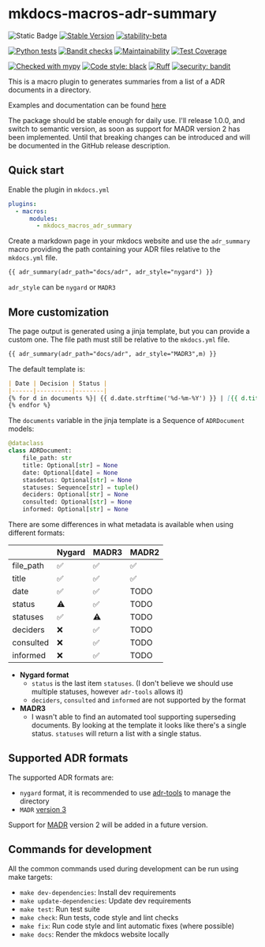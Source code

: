 # mkdocs-macros-adr-summary
![Static Badge](https://img.shields.io/badge/Python-3.8_%7C_3.9_%7C_3.10_%7C_3.11_%7C_3.12-blue?logo=python&logoColor=white)
[![Stable Version](https://img.shields.io/pypi/v/mkdocs-macros-adr-summary?color=blue)](https://pypi.org/project/mkdocs-macros-adr-summary/)
[![stability-beta](https://img.shields.io/badge/stability-beta-33bbff.svg)](https://github.com/mkenney/software-guides/blob/master/STABILITY-BADGES.md#beta)

[![Python tests](https://github.com/febus982/mkdocs-macros-adr-summary/actions/workflows/python-tests.yml/badge.svg?branch=main)](https://github.com/febus982/mkdocs-macros-adr-summary/actions/workflows/python-tests.yml)
[![Bandit checks](https://github.com/febus982/mkdocs-macros-adr-summary/actions/workflows/python-bandit.yml/badge.svg?branch=main)](https://github.com/febus982/mkdocs-macros-adr-summary/actions/workflows/python-bandit.yml)
[![Maintainability](https://api.codeclimate.com/v1/badges/5631f62f6dcd3a34d7ae/maintainability)](https://codeclimate.com/github/febus982/mkdocs-macros-adr-summary/maintainability)
[![Test Coverage](https://api.codeclimate.com/v1/badges/5631f62f6dcd3a34d7ae/test_coverage)](https://codeclimate.com/github/febus982/mkdocs-macros-adr-summary/test_coverage)

[![Checked with mypy](https://www.mypy-lang.org/static/mypy_badge.svg)](https://mypy-lang.org/)
[![Code style: black](https://img.shields.io/badge/code%20style-black-000000.svg)](https://github.com/psf/black)
[![Ruff](https://img.shields.io/endpoint?url=https://raw.githubusercontent.com/charliermarsh/ruff/main/assets/badge/v1.json)](https://github.com/charliermarsh/ruff)
[![security: bandit](https://img.shields.io/badge/security-bandit-yellow.svg)](https://github.com/PyCQA/bandit)

This is a macro plugin to generates summaries from a list of a ADR documents in a directory.

Examples and documentation can be found [here](https://febus982.github.io/mkdocs-macros-adr-summary)

The package should be stable enough for daily use. I'll release 1.0.0, and switch to semantic version,
as soon as support for MADR version 2 has been implemented. Until that breaking changes can be introduced
and will be documented in the GitHub release description.

## Quick start

Enable the plugin in `mkdocs.yml`

```yaml
plugins:
  - macros:
      modules:
        - mkdocs_macros_adr_summary
```

Create a markdown page in your mkdocs website and use the `adr_summary` macro providing
the path containing your ADR files relative to the `mkdocs.yml` file.

```markdown
{{ adr_summary(adr_path="docs/adr", adr_style="nygard") }}
```

`adr_style` can be `nygard` or `MADR3`

## More customization

The page output is generated using a jinja template, but you can provide a custom one. The file path
must still be relative to the `mkdocs.yml` file.

```markdown
{{ adr_summary(adr_path="docs/adr", adr_style="MADR3",m) }}
```

The default template is:

```markdown
| Date | Decision | Status |
|------|----------|--------|
{% for d in documents %}| {{ d.date.strftime('%d-%m-%Y') }} | [{{ d.title }}]({{ d.filename }}) | {{ d.status }}  |
{% endfor %}
```

The `documents` variable in the jinja template is a Sequence of `ADRDocument` models:

```python
@dataclass
class ADRDocument:
    file_path: str
    title: Optional[str] = None
    date: Optional[date] = None
    stasdetus: Optional[str] = None
    statuses: Sequence[str] = tuple()
    deciders: Optional[str] = None
    consulted: Optional[str] = None
    informed: Optional[str] = None
```

There are some differences in what metadata is available when using different formats:

|           | Nygard | MADR3 | MADR2 |
|-----------|--------|-------|-------|
| file_path | ✅︎     | ✅︎    | ✅︎    |
| title     | ✅︎     | ✅︎    | ✅︎    |
| date      | ✅︎     | ✅︎    | TODO  |
| status    | ⚠      | ✅︎    | TODO  |
| statuses  | ✅︎     | ⚠     | TODO  |
| deciders  | ❌      | ✅︎    | TODO  |
| consulted | ❌      | ✅︎    | TODO  |
| informed  | ❌      | ✅︎    | TODO  |

* **Nygard format**
  * `status` is the last item `statuses`. (I don't believe we should use multiple
    statuses, however `adr-tools` allows it)
  * `deciders`, `consulted` and `informed` are not supported by the format
* **MADR3**
  * I wasn't able to find an automated tool supporting superseding documents.
    By looking at the template it looks like there's a single status.
    `statuses` will return a list with a single status.

## Supported ADR formats

The supported ADR formats are:
* `nygard` format, it is recommended to use [adr-tools](https://github.com/npryce/adr-tools) to manage the directory
* `MADR` [version 3](https://github.com/adr/madr/blob/3.0.0/template/adr-template.md)

Support for [MADR](https://adr.github.io/madr/) version 2 will be added in a future version.

## Commands for development

All the common commands used during development can be run using make targets:

* `make dev-dependencies`: Install dev requirements
* `make update-dependencies`: Update dev requirements
* `make test`: Run test suite
* `make check`: Run tests, code style and lint checks
* `make fix`: Run code style and lint automatic fixes (where possible)
* `make docs`: Render the mkdocs website locally
